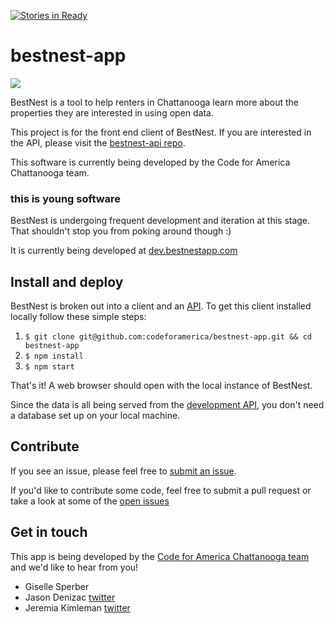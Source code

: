 [![Stories in Ready](https://badge.waffle.io/codeforamerica/bestnest-app.png?label=ready&title=Ready)](https://waffle.io/codeforamerica/bestnest-app)
# bestnest-app

[![](https://circleci.com/gh/codeforamerica/bestnest-app.png?circle-token=71c7cb799c65ddf8c4b5b6582e24a21b5bfe9b28)](https://circleci.com/gh/codeforamerica/bestnest-app/)

BestNest is a tool to help renters in Chattanooga learn more about the properties they are interested in using open data.

This project is for the front end client of BestNest. If you are interested in the API, please visit the [bestnest-api repo](https://github.com/codeforamerica/bestnest-api).

This software is currently being developed by the Code for America Chattanooga team.

### this is young software

BestNest is undergoing frequent development and iteration at this stage. That shouldn't stop you from poking around though :)

It is currently being developed at [dev.bestnestapp.com]()


## Install and deploy

BestNest is broken out into a client and an [API](https://github.com/codeforamerica/bestnest-api). To get this client installed locally follow these simple steps:

1. `$ git clone git@github.com:codeforamerica/bestnest-app.git && cd bestnest-app`
2. `$ npm install`
3. `$ npm start`

That's it! A web browser should open with the local instance of BestNest.

Since the data is all being served from the [development API](http://dev.api.bestnestapp.com/), you don't need a database set up on your local machine.

## Contribute

If you see an issue, please feel free to [submit an issue](https://github.com/codeforamerica/bestnest-app/issues/new).

If you'd like to contribute some code, feel free to submit a pull request or take a look at some of the [open issues](https://github.com/codeforamerica/bestnest-app/issues)

## Get in touch

This app is being developed by the [Code for America Chattanooga team](http://www.chitchatt.org) and we'd like to hear from you!

* Giselle Sperber
* Jason Denizac [twitter](http://www.twitter.com/_jden)
* Jeremia Kimleman [twitter](http://www.twitter.com/jeremiak)
